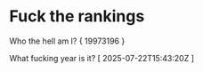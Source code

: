# Fuck the rankings

Who the hell am I?
{ 19973196 }

What fucking year is it?
[ 2025-07-22T15:43:20Z ]
